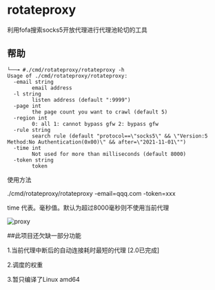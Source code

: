 # rotateproxy

利用fofa搜索socks5开放代理进行代理池轮切的工具

## 帮助

```shell
└──╼ #./cmd/rotateproxy/rotateproxy -h
Usage of ./cmd/rotateproxy/rotateproxy:
  -email string
    	email address
  -l string
    	listen address (default ":9999")
  -page int
    	the page count you want to crawl (default 5)
  -region int
    	0: all 1: cannot bypass gfw 2: bypass gfw
  -rule string
    	search rule (default "protocol==\"socks5\" && \"Version:5 Method:No Authentication(0x00)\" && after=\"2021-11-01\"")
  -time int
    	Not used for more than milliseconds (default 8000)
  -token string
    	token

```


使用方法

./cmd/rotateproxy/rotateproxy  -email=qqq.com  -token=xxx 

time 代表。毫秒值。默认为超过8000毫秒则不使用当前代理

![proxy](https://user-images.githubusercontent.com/27684409/142030959-588afe68-3a1a-4734-86e4-7ec347e18e21.png)




##此项目还欠缺一部分功能


1.当前代理中断后的自动连接耗时最短的代理  [2.0已完成]

2.调度的权重

3.暂只编译了Linux amd64 
